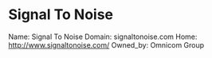 
# Signal To Noise

Name: Signal To Noise
Domain: signaltonoise.com
Home: http://www.signaltonoise.com/
Owned_by: Omnicom Group
